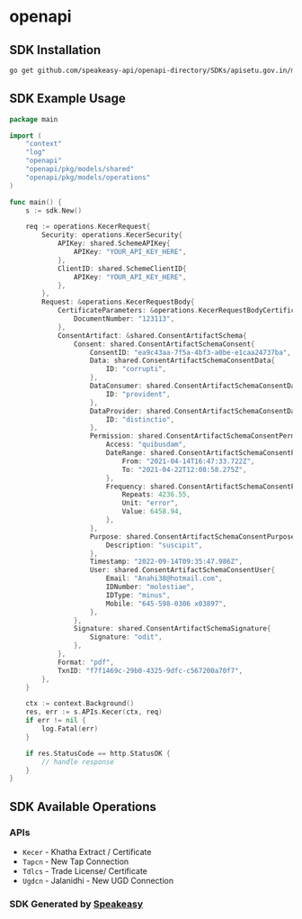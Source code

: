 # openapi

<!-- Start SDK Installation -->
## SDK Installation

```bash
go get github.com/speakeasy-api/openapi-directory/SDKs/apisetu.gov.in/municipaladmin/3.0.0/go
```
<!-- End SDK Installation -->

## SDK Example Usage
<!-- Start SDK Example Usage -->
```go
package main

import (
    "context"
    "log"
    "openapi"
    "openapi/pkg/models/shared"
    "openapi/pkg/models/operations"
)

func main() {
    s := sdk.New()

    req := operations.KecerRequest{
        Security: operations.KecerSecurity{
            APIKey: shared.SchemeAPIKey{
                APIKey: "YOUR_API_KEY_HERE",
            },
            ClientID: shared.SchemeClientID{
                APIKey: "YOUR_API_KEY_HERE",
            },
        },
        Request: &operations.KecerRequestBody{
            CertificateParameters: &operations.KecerRequestBodyCertificateParameters{
                DocumentNumber: "123113",
            },
            ConsentArtifact: &shared.ConsentArtifactSchema{
                Consent: shared.ConsentArtifactSchemaConsent{
                    ConsentID: "ea9c43aa-7f5a-4bf3-a0be-e1caa24737ba",
                    Data: shared.ConsentArtifactSchemaConsentData{
                        ID: "corrupti",
                    },
                    DataConsumer: shared.ConsentArtifactSchemaConsentDataConsumer{
                        ID: "provident",
                    },
                    DataProvider: shared.ConsentArtifactSchemaConsentDataProvider{
                        ID: "distinctio",
                    },
                    Permission: shared.ConsentArtifactSchemaConsentPermission{
                        Access: "quibusdam",
                        DateRange: shared.ConsentArtifactSchemaConsentPermissionDateRange{
                            From: "2021-04-14T16:47:33.722Z",
                            To: "2021-04-22T12:08:58.275Z",
                        },
                        Frequency: shared.ConsentArtifactSchemaConsentPermissionFrequency{
                            Repeats: 4236.55,
                            Unit: "error",
                            Value: 6458.94,
                        },
                    },
                    Purpose: shared.ConsentArtifactSchemaConsentPurpose{
                        Description: "suscipit",
                    },
                    Timestamp: "2022-09-14T09:35:47.986Z",
                    User: shared.ConsentArtifactSchemaConsentUser{
                        Email: "Anahi38@hotmail.com",
                        IDNumber: "molestiae",
                        IDType: "minus",
                        Mobile: "645-598-0306 x03897",
                    },
                },
                Signature: shared.ConsentArtifactSchemaSignature{
                    Signature: "odit",
                },
            },
            Format: "pdf",
            TxnID: "f7f1469c-29b0-4325-9dfc-c567200a70f7",
        },
    }

    ctx := context.Background()
    res, err := s.APIs.Kecer(ctx, req)
    if err != nil {
        log.Fatal(err)
    }

    if res.StatusCode == http.StatusOK {
        // handle response
    }
}
```
<!-- End SDK Example Usage -->

<!-- Start SDK Available Operations -->
## SDK Available Operations


### APIs

* `Kecer` - Khatha Extract / Certificate
* `Tapcn` - New Tap Connection
* `Tdlcs` - Trade License/ Certificate
* `Ugdcn` - Jalanidhi - New UGD Connection
<!-- End SDK Available Operations -->

### SDK Generated by [Speakeasy](https://docs.speakeasyapi.dev/docs/using-speakeasy/client-sdks)
